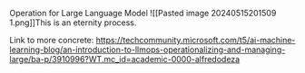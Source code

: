  Operation for Large Language Model 
 ![[Pasted image 20240515201509 1.png]]This is an eternity process. 

Link to more concrete: https://techcommunity.microsoft.com/t5/ai-machine-learning-blog/an-introduction-to-llmops-operationalizing-and-managing-large/ba-p/3910996?WT.mc_id=academic-0000-alfredodeza
